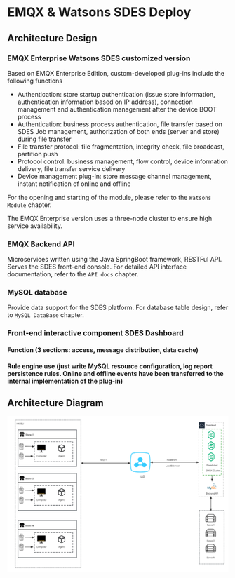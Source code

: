 # EMQX & Watsons SDES Deploy

## Architecture Design

### EMQX Enterprise Watsons SDES customized version

Based on EMQX Enterprise Edition, custom-developed plug-ins include the following functions

- Authentication: store startup authentication (issue store information, authentication information based on IP address), connection management and authentication management after the device BOOT process
- Authentication: business process authentication, file transfer based on SDES Job management, authorization of both ends (server and store) during file transfer
- File transfer protocol: file fragmentation, integrity check, file broadcast, partition push
- Protocol control: business management, flow control, device information delivery, file transfer service delivery
- Device management plug-in: store message channel management, instant notification of online and offline

For the opening and starting of the module, please refer to the `Watsons Module` chapter.

The EMQX Enterprise version uses a three-node cluster to ensure high service availability.

### EMQX Backend API

Microservices written using the Java SpringBoot framework, RESTFul API. Serves the SDES front-end console. For detailed API interface documentation, refer to the `API docs` chapter.

### MySQL database

Provide data support for the SDES platform. For database table design, refer to `MySQL DataBase` chapter.

### Front-end interactive component SDES Dashboard

#### Function (3 sections: access, message distribution, data cache)

#### Rule engine use (just write MySQL resource configuration, log report persistence rules. Online and offline events have been transferred to the internal implementation of the plug-in)

## Architecture Diagram

![sdes_architecture](./assets/sdes/sdes_architecture.png)